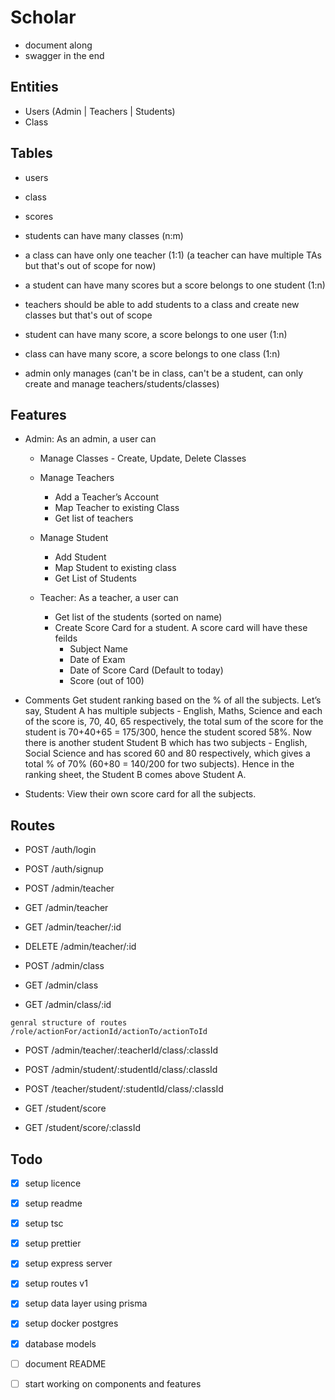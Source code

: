 # Scholar

- document along
- swagger in the end

## Entities

- Users (Admin | Teachers | Students)
- Class

## Tables

- users
- class
- scores

- students can have many classes (n:m)
- a class can have only one teacher (1:1) (a teacher can have multiple TAs but that's out of scope for now)
- a student can have many scores but a score belongs to one student (1:n)
- teachers should be able to add students to a class and create new classes but that's out of scope
- student can have many score, a score belongs to one user (1:n)
- class can have many score, a score belongs to one class (1:n)

- admin only manages (can't be in class, can't be a student, can only create and manage teachers/students/classes)

## Features

- Admin: As an admin, a user can

  - Manage Classes - Create, Update, Delete Classes
  - Manage Teachers
    - Add a Teacher’s Account
    - Map Teacher to existing Class
    - Get list of teachers

  - Manage Student
    - Add Student
    - Map Student to existing class
    - Get List of Students

  - Teacher: As a teacher, a user can
    - Get list of the students (sorted on name)
    - Create Score Card for a student. A score card will have these feilds
      - Subject Name
      - Date of Exam
      - Date of Score Card (Default to today)
      - Score (out of 100)

- Comments
  Get student ranking based on the % of all the subjects. Let’s say, Student A has
  multiple subjects - English, Maths, Science and each of the score is, 70, 40, 65
  respectively, the total sum of the score for the student is 70+40+65 = 175/300,
  hence the student scored 58%. Now there is another student Student B which
  has two subjects - English, Social Science and has scored 60 and 80
  respectively, which gives a total % of 70% (60+80 = 140/200 for two subjects).
  Hence in the ranking sheet, the Student B comes above Student A.

- Students: View their own score card for all the subjects.

## Routes

-   POST     /auth/login
-   POST     /auth/signup

-   POST     /admin/teacher
-   GET      /admin/teacher
-   GET      /admin/teacher/:id
-   DELETE   /admin/teacher/:id

-   POST     /admin/class
-   GET      /admin/class
-   GET      /admin/class/:id

  `genral structure of routes /role/actionFor/actionId/actionTo/actionToId`

-   POST   /admin/teacher/:teacherId/class/:classId
-   POST   /admin/student/:studentId/class/:classId

-   POST   /teacher/student/:studentId/class/:classId

-   GET    /student/score
-   GET    /student/score/:classId

## Todo

- [x] setup licence
- [x] setup readme

- [x] setup tsc
- [x] setup prettier

- [x] setup express server
- [x] setup routes v1

- [x] setup data layer using prisma
- [x] setup docker postgres
- [x] database models
- [ ] document README
- [ ] start working on components and features




